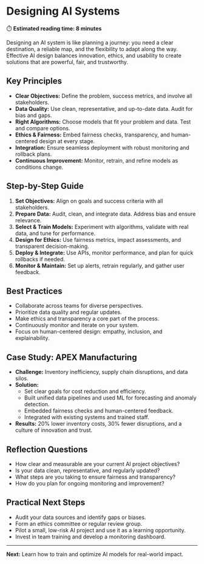 # Designing AI Systems

⏱️ **Estimated reading time: 8 minutes**

Designing an AI system is like planning a journey: you need a clear destination, a reliable map, and the flexibility to adapt along the way. Effective AI design balances innovation, ethics, and usability to create solutions that are powerful, fair, and trustworthy.

## Key Principles
- **Clear Objectives:** Define the problem, success metrics, and involve all stakeholders.
- **Data Quality:** Use clean, representative, and up-to-date data. Audit for bias and gaps.
- **Right Algorithms:** Choose models that fit your problem and data. Test and compare options.
- **Ethics & Fairness:** Embed fairness checks, transparency, and human-centered design at every stage.
- **Integration:** Ensure seamless deployment with robust monitoring and rollback plans.
- **Continuous Improvement:** Monitor, retrain, and refine models as conditions change.

## Step-by-Step Guide
1. **Set Objectives:** Align on goals and success criteria with all stakeholders.
2. **Prepare Data:** Audit, clean, and integrate data. Address bias and ensure relevance.
3. **Select & Train Models:** Experiment with algorithms, validate with real data, and tune for performance.
4. **Design for Ethics:** Use fairness metrics, impact assessments, and transparent decision-making.
5. **Deploy & Integrate:** Use APIs, monitor performance, and plan for quick rollbacks if needed.
6. **Monitor & Maintain:** Set up alerts, retrain regularly, and gather user feedback.

## Best Practices
- Collaborate across teams for diverse perspectives.
- Prioritize data quality and regular updates.
- Make ethics and transparency a core part of the process.
- Continuously monitor and iterate on your system.
- Focus on human-centered design: empathy, inclusion, and explainability.

## Case Study: APEX Manufacturing
- **Challenge:** Inventory inefficiency, supply chain disruptions, and data silos.
- **Solution:**
  - Set clear goals for cost reduction and efficiency.
  - Built unified data pipelines and used ML for forecasting and anomaly detection.
  - Embedded fairness checks and human-centered feedback.
  - Integrated with existing systems and trained staff.
- **Results:** 20% lower inventory costs, 30% fewer disruptions, and a culture of innovation and trust.

## Reflection Questions
- How clear and measurable are your current AI project objectives?
- Is your data clean, representative, and regularly updated?
- What steps are you taking to ensure fairness and transparency?
- How do you plan for ongoing monitoring and improvement?

## Practical Next Steps
- Audit your data sources and identify gaps or biases.
- Form an ethics committee or regular review group.
- Pilot a small, low-risk AI project and use it as a learning opportunity.
- Invest in team training and develop a monitoring dashboard.

---
**Next:** Learn how to train and optimize AI models for real-world impact.